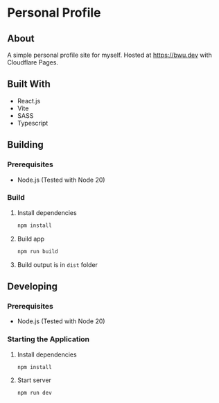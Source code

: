 # Personal Profile

## About

A simple personal profile site for myself. Hosted at https://bwu.dev with Cloudflare Pages.

## Built With

* React.js
* Vite
* SASS
* Typescript

## Building

### Prerequisites

* Node.js (Tested with Node 20)

### Build

1. Install dependencies
    ```bash
    npm install
    ```
2. Build app
    ```bash
    npm run build
    ```
3. Build output is in `dist` folder

## Developing

### Prerequisites

* Node.js (Tested with Node 20)

### Starting the Application

1. Install dependencies
    ```bash
    npm install
    ```
2. Start server
    ```bash
    npm run dev
    ```
